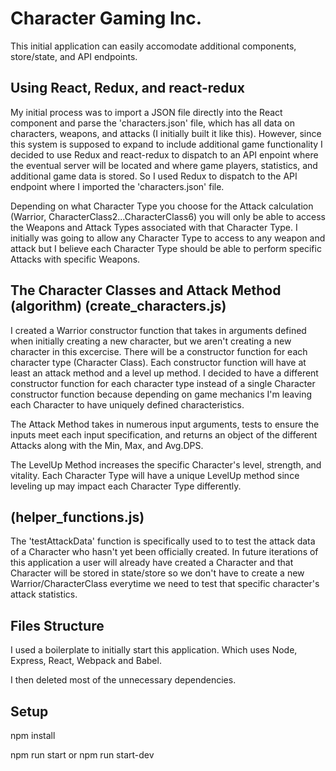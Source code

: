 # Character Gaming Inc.

This initial application can easily accomodate additional components, store/state, and API endpoints.

## Using React, Redux, and react-redux

My initial process was to import a JSON file directly into the React component and parse the 'characters.json' file, which has all data on characters, weapons, and attacks (I initially built it like this). However, since this system is supposed to expand to include additional game functionality I decided to use Redux and react-redux to dispatch to an API enpoint where the eventual server will be located and where game players, statistics, and additional game data is stored. So I used Redux to dispatch to the API endpoint where I imported the 'characters.json' file.

Depending on what Character Type you choose for the Attack calculation (Warrior, CharacterClass2...CharacterClass6) you will only be able to access the Weapons and Attack Types associated with that Character Type. I initially was going to allow any Character Type to access to any weapon and attack but I believe each Character Type should be able to perform specific Attacks with specific Weapons.


## The Character Classes and Attack Method (algorithm) (create_characters.js)

I created a Warrior constructor function that takes in arguments defined when initially creating a new character, but we aren't creating a new character in this excercise. There will be a constructor function for each character type (Character Class). Each constructor function will have at least an attack method and a level up method. I decided to have a different constructor function for each character type instead of a single Character constructor function because depending on game mechanics I'm leaving each Character to have uniquely defined characteristics.

The Attack Method takes in numerous input arguments, tests to ensure the inputs meet each input specification, and returns an object of the different Attacks along with the Min, Max, and Avg.DPS.

The LevelUp Method increases the specific Character's level, strength, and vitality. Each Character Type will have a unique LevelUp method since leveling up may impact each Character Type differently.

## (helper_functions.js)

The 'testAttackData' function is specifically used to to test the attack data of a Character who hasn't yet been officially created. In future iterations of this application a user will already have created a Character and that Character will be stored in state/store so we don't have to create a new Warrior/CharacterClass everytime we need to test that specific character's attack statistics.

## Files Structure

I used a boilerplate to initially start this application. Which uses Node, Express, React, Webpack and Babel.

I then deleted most of the unnecessary dependencies.

## Setup

npm install

npm run start
or
npm run start-dev





